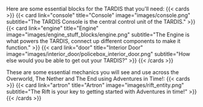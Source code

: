 
Here are some essential blocks for the TARDIS that you'll need: {{< cards >}} {{< card link="console" title="Console" image="images/console.png" subtitle="The TARDIS Console is the central control unit of the TARDIS." >}} {{< card link="engine" title="Engine" image="images/engine_stuff_blocks/engine.png" subtitle="The Engine is what powers the TARDIS, connect up different components to make it function." >}} {{< card link="door" title="Interior Door" image="images/interior_door/policebox_interior_door.png" subtitle="How else would you be able to get out your TARDIS?" >}} {{< /cards >}}

These are some essential mechanics you will see and use across the Overworld, The Nether and The End using Adventures in Time!: {{< cards >}} {{< card link="artron" title="Artron" image="images/rift_entity.png" subtitle="The Rift is your key to getting started with Adventures in time!" >}} {{< /cards >}}
